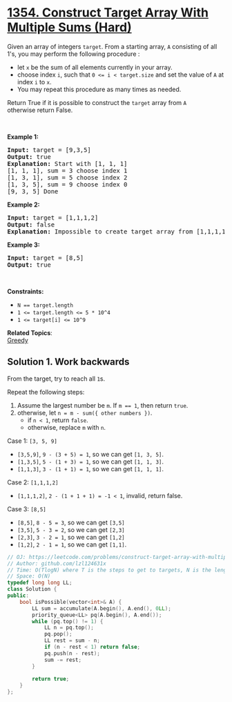 # [1354. Construct Target Array With Multiple Sums (Hard)](https://leetcode.com/problems/construct-target-array-with-multiple-sums/)

<p>Given an array of integers&nbsp;<code>target</code>. From a starting array, <code>A</code>&nbsp;consisting of all 1's, you may perform the following procedure :</p>

<ul>
	<li>let <code>x</code> be the sum of all elements currently in your array.</li>
	<li>choose index <code>i</code>, such that&nbsp;<code>0 &lt;= i &lt; target.size</code> and set the value of <code>A</code> at index <code>i</code> to <code>x</code>.</li>
	<li>You may repeat this procedure&nbsp;as many times as needed.</li>
</ul>

<p>Return True if it is possible to construct the <code>target</code> array from <code>A</code> otherwise&nbsp;return False.</p>

<p>&nbsp;</p>
<p><strong>Example 1:</strong></p>

<pre><strong>Input:</strong> target = [9,3,5]
<strong>Output:</strong> true
<strong>Explanation:</strong> Start with [1, 1, 1] 
[1, 1, 1], sum = 3 choose index 1
[1, 3, 1], sum = 5 choose index 2
[1, 3, 5], sum = 9 choose index 0
[9, 3, 5] Done
</pre>

<p><strong>Example 2:</strong></p>

<pre><strong>Input:</strong> target = [1,1,1,2]
<strong>Output:</strong> false
<strong>Explanation:</strong> Impossible to create target array from [1,1,1,1].
</pre>

<p><strong>Example 3:</strong></p>

<pre><strong>Input:</strong> target = [8,5]
<strong>Output:</strong> true
</pre>

<p>&nbsp;</p>
<p><strong>Constraints:</strong></p>

<ul>
	<li><code>N == target.length</code></li>
	<li><code>1 &lt;= target.length&nbsp;&lt;= 5 * 10^4</code></li>
	<li><code>1 &lt;= target[i] &lt;= 10^9</code></li>
</ul>


**Related Topics**:  
[Greedy](https://leetcode.com/tag/greedy/)

## Solution 1. Work backwards

From the target, try to reach all `1`s.

Repeat the following steps:
1. Assume the largest number be `m`. If `m == 1`, then return `true`.
2. otherwise, let `n = m - sum({ other numbers })`.
    * if `n < 1`, return `false`.
    * otherwise, replace `m` with `n`.

Case 1: `[3, 5, 9]`
* `[3,5,9]`, `9 - (3 + 5) = 1`, so we can get `[1, 3, 5]`.
* `[1,3,5]`, `5 - (1 + 3) = 1`, so we can get `[1, 1, 3]`.
* `[1,1,3]`, `3 - (1 + 1) = 1`, so we can get `[1, 1, 1]`.

Case 2: `[1,1,1,2]`
* `[1,1,1,2]`, `2 - (1 + 1 + 1) = -1 < 1`, invalid, return false.

Case 3: `[8,5]`
* `[8,5]`, `8 - 5 = 3`, so we can get `[3,5]`
* `[3,5]`, `5 - 3 = 2`, so we can get `[2,3]`
* `[2,3]`, `3 - 2 = 1`, so we can get `[1,2]`
* `[1,2]`, `2 - 1 = 1`, so we can get `[1,1]`.


```cpp
// OJ: https://leetcode.com/problems/construct-target-array-with-multiple-sums/
// Author: github.com/lzl124631x
// Time: O(TlogN) where T is the steps to get to targets, N is the length of targets
// Space: O(N)
typedef long long LL;
class Solution {
public:
    bool isPossible(vector<int>& A) {
        LL sum = accumulate(A.begin(), A.end(), 0LL);
        priority_queue<LL> pq(A.begin(), A.end());
        while (pq.top() != 1) {
            LL n = pq.top();
            pq.pop();
            LL rest = sum - n;
            if (n - rest < 1) return false;
            pq.push(n - rest);
            sum -= rest;
        }
  
        return true;
    }
};
```